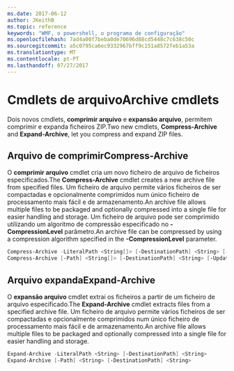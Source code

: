 ```yaml
---
ms.date: 2017-06-12
author: JKeithB
ms.topic: reference
keywords: "WMF, o powershell, o programa de configuração"
ms.openlocfilehash: 7ad4a00f7beba0de70696d88cd5448c7c638c50c
ms.sourcegitcommit: a5c0795ca6ec9332967bff9c151a8572feb1a53a
ms.translationtype: MT
ms.contentlocale: pt-PT
ms.lasthandoff: 07/27/2017
---
```

# <a name="archive-cmdlets"></a><span data-ttu-id="abf0e-102">Cmdlets de arquivo</span><span class="sxs-lookup"><span data-stu-id="abf0e-102">Archive cmdlets</span></span>

<span data-ttu-id="abf0e-103">Dois novos cmdlets, **comprimir arquivo** e **expansão arquivo**, permitem comprimir e expanda ficheiros ZIP.</span><span class="sxs-lookup"><span data-stu-id="abf0e-103">Two new cmdlets, **Compress-Archive** and **Expand-Archive**, let you compress and expand ZIP files.</span></span>

## <a name="compress-archive"></a><span data-ttu-id="abf0e-104">Arquivo de comprimir</span><span class="sxs-lookup"><span data-stu-id="abf0e-104">Compress-Archive</span></span>
<span data-ttu-id="abf0e-105">O **comprimir arquivo** cmdlet cria um novo ficheiro de arquivo de ficheiros especificados.</span><span class="sxs-lookup"><span data-stu-id="abf0e-105">The **Compress-Archive** cmdlet creates a new archive file from specified files.</span></span> <span data-ttu-id="abf0e-106">Um ficheiro de arquivo permite vários ficheiros de ser compactadas e opcionalmente comprimidos num único ficheiro de processamento mais fácil e de armazenamento.</span><span class="sxs-lookup"><span data-stu-id="abf0e-106">An archive file allows multiple files to be packaged and optionally compressed into a single file for easier handling and storage.</span></span> <span data-ttu-id="abf0e-107">Um ficheiro de arquivo pode ser comprimido utilizando um algoritmo de compressão especificado no **- CompressionLevel** parâmetro.</span><span class="sxs-lookup"><span data-stu-id="abf0e-107">An archive file can be compressed by using a compression algorithm specified in the **-CompressionLevel** parameter.</span></span>
```powershell
Compress-Archive -LiteralPath <String[]> [-DestinationPath] <String> [-Update] [-CompressionLevel <Microsoft.PowerShell.Commands.CompressionLevel>] 
Compress-Archive [-Path] <String[]> [-DestinationPath] <String> [-Update] [-CompressionLevel <Microsoft.PowerShell.Commands.CompressionLevel>]
```

## <a name="expand-archive"></a><span data-ttu-id="abf0e-108">Arquivo expanda</span><span class="sxs-lookup"><span data-stu-id="abf0e-108">Expand-Archive</span></span>
<span data-ttu-id="abf0e-109">O **expansão arquivo** cmdlet extrai os ficheiros a partir de um ficheiro de arquivo especificado.</span><span class="sxs-lookup"><span data-stu-id="abf0e-109">The **Expand-Archive** cmdlet extracts files from a specified archive file.</span></span> <span data-ttu-id="abf0e-110">Um ficheiro de arquivo permite vários ficheiros de ser compactadas e opcionalmente comprimidos num único ficheiro de processamento mais fácil e de armazenamento.</span><span class="sxs-lookup"><span data-stu-id="abf0e-110">An archive file allows multiple files to be packaged and optionally compressed into a single file for easier handling and storage.</span></span>
```powershell
Expand-Archive -LiteralPath <String> [-DestinationPath] <String>
Expand-Archive [-Path] <String> [-DestinationPath] <String>
```

